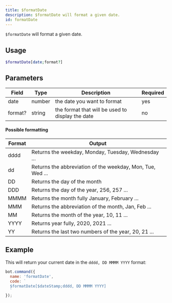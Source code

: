 ```yaml
---
title: $formatDate 
description: $formatDate will format a given date.
id: formatDate
---
```


`$formatDate` will format a given date.

## Usage

```php
$formatDate[date;format?]
```

## Parameters 


| Field     | Type    | Description                                        | Required |
|-----------|---------|----------------------------------------------------|----------|
| date      | number  | the date you want to format                             | yes      |
| format?     | string  | the format that will be used to display the date          | no       |

#### Possible formatting

| Format     | Output    |
|-----------|---------|
| dddd      | Returns the weekday, Monday, Tuesday, Wednesday ... |
| dd     | Returns the abbreviation of the weekday, Mon, Tue, Wed ...  |
| DD     | Returns the day of the month  |
| DDD    | Returns the day of the year, 256, 257 ...  |
| MMMM   | Returns the month fully January, February ...  |
| MMM     | Returns the abbreviation of the month, Jan, Feb ...  |
| MM     | Returns the month of the year, 10, 11 ...  |
| YYYY     | Returns year fully, 2020, 2021 ...  |
| YY     | Returns the last two numbers of the year, 20, 21 ...  |

## Example

This will return your current date in the `dddd, DD MMMM YYYY` format:

```javascript
bot.command({
  name: 'formatDate',
  code: `
  $formatDate[$dateStamp;dddd, DD MMMM YYYY]
  `
});
```
